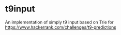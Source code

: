 # t9input
An implementation of simply t9 input based on Trie
for https://www.hackerrank.com/challenges/t9-predictions
